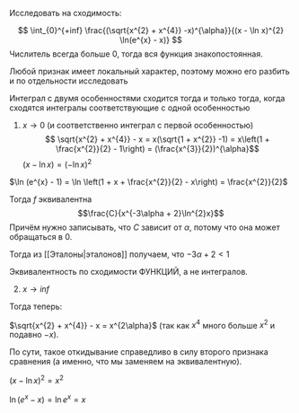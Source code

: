 Исследовать на сходимость:

$$
\int_{0}^{+inf} \frac{(\sqrt{x^{2} + x^{4}} -x)^{\alpha}}{(x - \ln x)^{2} \ln(e^{x} - x)}
$$
Числитель всегда больше 0, тогда вся функция знакопостоянная.

Любой признак имеет локальный характер, поэтому можно его разбить и по отдельности исследовать

Интеграл с двумя особенностями сходится тогда и только тогда, когда сходятся интегралы соответствующие с одной особенностью

1) $x \rightarrow 0$ (и соответственно интеграл с первой особенностью)
$$
\sqrt{x^{2} + x^{4}} - x = x(\sqrt{1 + x^{2}} -1) = x\left(1 + \frac{x^{2}}{2} - 1\right) = (\frac{x^{3}}{2})^{\alpha}$$
$(x - \ln x) = (-\ln x)^{2}$

$\ln (e^{x} - 1) = \ln \left(1 + x + \frac{x^{2}}{2} - x\right) = \frac{x^{2}}{2}$

Тогда $f$ эквивалентна 
$$\frac{C}{x^{-3\alpha + 2}\ln^{2}x}$$
Причём нужно записывать, что $C$ зависит от $\alpha$, потому что она может обращаться в 0.

Тогда из [[Эталоны|эталонов]] получаем, что $-3\alpha + 2 < 1$

Эквивалентность по сходимости ФУНКЦИЙ, а не интегралов.

2) $x \rightarrow inf$

Тогда теперь:

$\sqrt{x^{2} + x^{4}} - x = x^{2\alpha}$ (так как $x^{4}$ много больше $x^{2}$ и подавно $-x$).

По сути, такое откидывание справедливо в силу второго признака сравнения (а именно, что мы заменяем на эквивалентную).

$(x - \ln x)^{2} = x^{2}$

$\ln(e^{x} - x) = \ln e^{x} = x$



